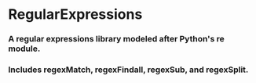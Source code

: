 # RegularExpressions

### A regular expressions library modeled after Python's re module.
### Includes regexMatch, regexFindall, regexSub, and regexSplit.
